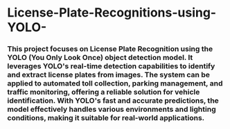 # License-Plate-Recognitions-using-YOLO-

### This project focuses on License Plate Recognition using the YOLO (You Only Look Once) object detection model. It leverages YOLO's real-time detection capabilities to identify and extract license plates from images. The system can be applied to automated toll collection, parking management, and traffic monitoring, offering a reliable solution for vehicle identification. With YOLO's fast and accurate predictions, the model effectively handles various environments and lighting conditions, making it suitable for real-world applications.
